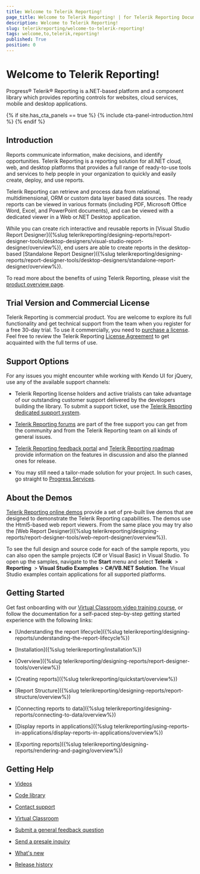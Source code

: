 ```yaml
---
title: Welcome to Telerik Reporting!
page_title: Welcome to Telerik Reporting! | for Telerik Reporting Documentation
description: Welcome to Telerik Reporting!
slug: telerikreporting/welcome-to-telerik-reporting!
tags: welcome,to,telerik,reporting!
published: True
position: 0
---
```


# Welcome to Telerik Reporting!

Progress® Telerik® Reporting is a.NET-based platform and a component library which provides reporting controls for websites, cloud services, mobile and desktop applications. 

{% if site.has_cta_panels == true %}
{% include cta-panel-introduction.html %}
{% endif %}

## Introduction

Reports communicate information, make decisions, and identify opportunities. Telerik Reporting is a reporting solution for all.NET cloud, web, and desktop platforms that provides a full range of ready-to-use tools and services to help people in your organization to quickly and easily create, deploy, and use reports.

Telerik Reporting can retrieve and process data from relational, multidimensional, ORM or custom data layer based data sources. The ready reports can be viewed in various formats (including PDF, Microsoft Office Word, Excel, and PowerPoint documents), and can be viewed with a dedicated viewer in a Web or.NET Desktop application. 

While you can create rich interactive and reusable reports in [Visual Studio Report Designer]({%slug telerikreporting/designing-reports/report-designer-tools/desktop-designers/visual-studio-report-designer/overview%}), end users are able to create reports in the desktop-based [Standalone Report Designer]({%slug telerikreporting/designing-reports/report-designer-tools/desktop-designers/standalone-report-designer/overview%}). 

To read more about the benefits of using Telerik Reporting, please visit the [product overview page](https://www.telerik.com/reporting). 

## Trial Version and Commercial License

Telerik Reporting is commercial product. You are welcome to explore its full functionality and get technical support from the team when you register for a free 30-day trial. To use it commercially, you need to [purchase a license](https://www.telerik.com/purchase/individual/reporting.aspx). Feel free to review the Telerik Reporting [License Agreement](https://www.telerik.com/purchase/license-agreement/reporting-dlw-s) to get acquainted with the full terms of use. 

## Support Options

For any issues you might encounter while working with Kendo UI for jQuery, use any of the available support channels: 

* Telerik Reporting license holders and active trialists can take advantage of our outstanding customer support delivered by the developers building the library. To submit a support ticket, use the [Telerik Reporting dedicated support system](https://www.telerik.com/account/support-tickets/). 

* [Telerik Reporting forums](https://www.telerik.com/forums/reporting) are part of the free support you can get from the community and from the Telerik Reporting team on all kinds of general issues. 

* [Telerik Reporting feedback portal](https://feedback.telerik.com/reporting) and [Telerik Reporting roadmap](https://www.telerik.com/support/whats-new/reporting/roadmap) provide information on the features in discussion and also the planned ones for release. 

* You may still need a tailor-made solution for your project. In such cases, go straight to [Progress Services](https://www.progress.com/services). 

## About the Demos

[Telerik Reporting online demos](http://demos.telerik.com/reporting/home.aspx) provide a set of pre-built live demos that are designed to demonstrate the Telerik Reporting capabilities. The demos use the Html5-based web report viewers. From the same place you may try also the [Web Report Designer]({%slug telerikreporting/designing-reports/report-designer-tools/web-report-designer/overview%}).

To see the full design and source code for each of the sample reports, you can also open the sample projects (C# or Visual Basic) in Visual Studio. To open up the samples, navigate to the __Start__ menu and select __Telerik__  > __Reporting__  > __Visual Studio Examples__ > __C#/VB.NET Solution__. The Visual Studio examples contain applications for all supported platforms. 

## Getting Started

Get fast onboarding with our [Virtual Classroom video training course](https://learn.telerik.com/learn/course/38/Telerik%2520Reporting), or follow the documentation for a self-paced step-by-step getting started experience with the following links: 

* [Understanding the report lifecycle]({%slug telerikreporting/designing-reports/understanding-the-report-lifecycle%})

* [Installation]({%slug telerikreporting/installation%})

* [Overview]({%slug telerikreporting/designing-reports/report-designer-tools/overview%})

* [Creating reports]({%slug telerikreporting/quickstart/overview%})

* [Report Structure]({%slug telerikreporting/designing-reports/report-structure/overview%})

* [Connecting reports to data]({%slug telerikreporting/designing-reports/connecting-to-data/overview%})

* [Display reports in applications]({%slug telerikreporting/using-reports-in-applications/display-reports-in-applications/overview%})

* [Exporting reports]({%slug telerikreporting/designing-reports/rendering-and-paging/overview%})

## Getting Help

* [Videos](https://www.telerik.com/videos/reporting) 
  
* [Code library](https://www.telerik.com/support/code-library/reporting) 
  
* [Contact support](https://www.telerik.com/account/support-tickets) 
  
* [Virtual Classroom](https://learn.telerik.com/learn/course/38/Telerik%2520Reporting) 
  
* [Submit a general feedback question](https://www.telerik.com/account/support-tickets/customer-service/) 
  
* [Send a presale inquiry](https://www.telerik.com/account/support-tickets/presales-inquiry) 
  
* [What's new](https://www.telerik.com/support/whats-new/reporting) 
  
* [Release history](https://www.telerik.com/support/whats-new/reporting/release-history) 
